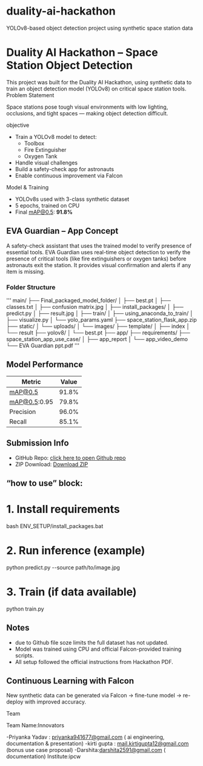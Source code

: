 # duality-ai-hackathon
YOLOv8-based object detection project using synthetic space station data

# Duality AI Hackathon – Space Station Object Detection

This project was built for the Duality AI Hackathon, using synthetic data to train an object detection model (YOLOv8) on critical space station tools.
 Problem Statement

Space stations pose tough visual environments with low lighting, occlusions, and tight spaces — making object detection difficult.

objective

- Train a YOLOv8 model to detect:
  -  Toolbox  
  -  Fire Extinguisher  
  -  Oxygen Tank
- Handle visual challenges
- Build a safety-check app for astronauts
- Enable continuous improvement via Falcon

 Model & Training

- YOLOv8s used with 3-class synthetic dataset
- 5 epochs, trained on CPU
- Final mAP@0.5: **91.8%**




## EVA Guardian – App Concept

A safety-check assistant that uses the trained model to verify presence of essential tools.
EVA Guardian uses real-time object detection to verify the presence of critical tools (like fire extinguishers or oxygen tanks) before astronauts exit the station. It provides visual confirmation and alerts if any item is missing.


### Folder Structure 

'''
main/
├── Final_packaged_model_folder/
│   ├── best.pt
│   ├── classes.txt
│   ├── confusion matrix.jpg
│   ├── install_packages/
│   ├── predict.py
│   ├── result.jpg
│   ├── train/
│   ├── using_anaconda_to_train/
│   ├── visualize.py
│   └── yolo_params.yaml
├── space_station_flask_app.zip
├── static/
│   └── uploads/
│       └── images/
├── template/
│   ├── index
│   └── result
├── yolov8/
│   └── best.pt
├── app/
├── requirements/
├── space_station_app_use_case/
│   ├── app_report
│   └── app_video_demo
└── EVA Guardian ppt.pdf
'''


##  Model Performance

| Metric            | Value  |
| ------------------|------- |
| mAP@0.5           | 91.8%  |
| mAP@0.5:0.95      | 79.8%  |
| Precision         | 96.0%  |
| Recall            | 85.1%  |


## Submission Info

-  GitHub Repo: [click here to open Github repo](https://github.com/prii12345/duality-ai-hackathon.git)
-  ZIP Download: [Download ZIP](https://github.com/prii12345/duality-ai-hackathon/archive/refs/heads/main.zip)
  
##  “how to use” block:

# 1. Install requirements
bash ENV_SETUP/install_packages.bat

# 2. Run inference (example)
python predict.py --source path/to/image.jpg

# 3. Train (if data available)
python train.py  


## Notes
- due to Github file soze limits the full dataset has not updated.
- Model was trained using CPU and official Falcon-provided training scripts.
- All setup followed the official instructions from Hackathon PDF.


## Continuous Learning with Falcon

New synthetic data can be generated via Falcon → fine-tune model → re-deploy with improved accuracy.


 Team

Team Name:Innovators

-Priyanka Yadav : priyanka941677@gmail.com
( ai engineering, documentation & presentation)
-kirti gupta : mail.kirtigupta12@gmail.com
(bonus use case proposal)
-Darshita:darshita2591@gmail.com
( documentation)
Institute:ipcw




